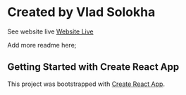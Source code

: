 # Created by Vlad Solokha

See website live [Website Live]('')

Add more readme here;


## Getting Started with Create React App

This project was bootstrapped with [Create React App](https://github.com/facebook/create-react-app).

